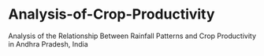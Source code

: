 # Analysis-of-Crop-Productivity
Analysis of the  Relationship Between Rainfall Patterns and Crop  Productivity in Andhra Pradesh, India
